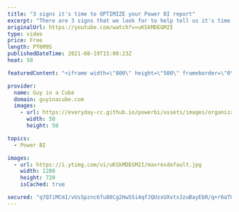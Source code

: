 ```yaml
---
title: "3 signs it's time to OPTIMIZE your Power BI report"
excerpt: "There are 3 signs that we look for to help tell us it's time to optimize your Power BI report. Adam looks at all 3 to help get you started in making your reports faster.  Technique to improve Power BI report perf by reducing visuals https://www.youtube.com/watch?v=kkIXtvU1AiM  Debugging a slow Power"
originalUrl: https://youtube.com/watch?v=uKSkMDEGM2I
type: video
price: Free
length: PT6M9S
publishedDateTime: 2021-08-19T15:00:23Z
heat: 50

featuredContent: "<iframe width=\"800\" height=\"500\" frameborder=\"0\" src=\"https://www.youtube.com/embed/uKSkMDEGM2I\" allow=\"accelerometer; autoplay; encrypted-media; gyroscope; picture-in-picture\" allowfullscreen></iframe>"

provider:
  name: Guy in a Cube
  domain: guyinacube.com
  images:
    - url: https://everyday-cc.github.io/powerbi/assets/images/organizations/guyinacube.com-50x50.jpg
      width: 50
      height: 50

topics:
  - Power BI

images:
  - url: https://i.ytimg.com/vi/uKSkMDEGM2I/maxresdefault.jpg
    width: 1280
    height: 720
    isCached: true

secured: "q7Q7iMCmI/vUsSpznc6fu88Cg2HwS5i4qfJQUzxUXvtxJzuBayEbR/q+r6aTU5SYS3pvAr0dnuyfG9dqLe0B15UiBhoMVIw/NzU88kMJtRchx9lgG1p+iPKdrNjVSPKpeZ7ktDtW59lmMPtnQ4NkuggFXjyIJkKrM3FsAzE67lH6htUpXZtLGmD7C4hDxG25Bzx9tDJXDYNFjVRRVCosRKQfgMGwmHLp06gGNYeF3M1uKPWur9llKcFxcOwj8qlhPldOhbIgN+wqBrH4t74kCxNrk5rbeleaiaMNwOQHVnJx+iusiN2RTLiMmsY0z/x+vBOwSjggXWJnOHTv/SSrd3lXNcjgVlDR1oef52OskV0WX/0mygbJMCvCU5LStfz5fE4BNK71dJ/X6eum88lbvvy2Hvcmr+t9+f4Kd3EReMU=;fOi8hlBFfniqxJhVFZcT1g=="
---
```


